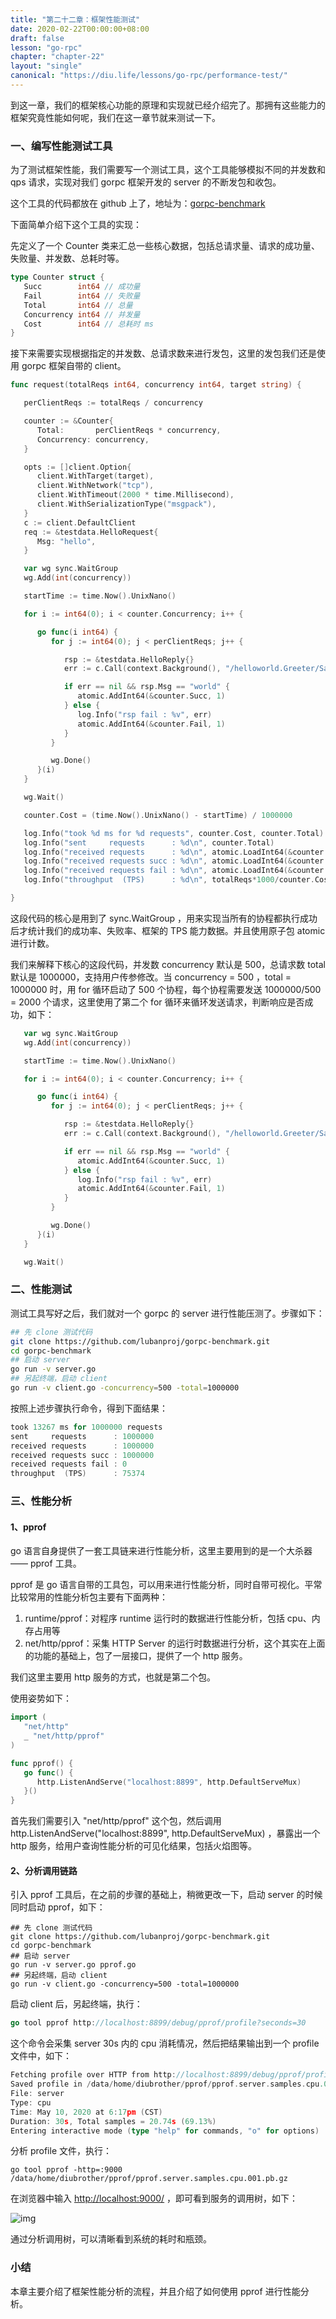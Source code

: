 ```yaml
---
title: "第二十二章：框架性能测试"
date: 2020-02-22T00:00:00+08:00
draft: false
lesson: "go-rpc"
chapter: "chapter-22"
layout: "single"
canonical: "https://diu.life/lessons/go-rpc/performance-test/"
---
```


到这一章，我们的框架核心功能的原理和实现就已经介绍完了。那拥有这些能力的框架究竟性能如何呢，我们在这一章节就来测试一下。

### 一、编写性能测试工具

为了测试框架性能，我们需要写一个测试工具，这个工具能够模拟不同的并发数和 qps 请求，实现对我们 gorpc 框架开发的 server 的不断发包和收包。

这个工具的代码都放在 github 上了，地址为：[gorpc-benchmark](https://github.com/lubanproj/gorpc-benchmark)

下面简单介绍下这个工具的实现：

先定义了一个 Counter 类来汇总一些核心数据，包括总请求量、请求的成功量、失败量、并发数、总耗时等。

```go
type Counter struct {
   Succ        int64 // 成功量
   Fail        int64 // 失败量
   Total       int64 // 总量
   Concurrency int64 // 并发量
   Cost        int64 // 总耗时 ms
}
```

接下来需要实现根据指定的并发数、总请求数来进行发包，这里的发包我们还是使用 gorpc 框架自带的 client。

```go
func request(totalReqs int64, concurrency int64, target string) {

   perClientReqs := totalReqs / concurrency

   counter := &Counter{
      Total:       perClientReqs * concurrency,
      Concurrency: concurrency,
   }

   opts := []client.Option{
      client.WithTarget(target),
      client.WithNetwork("tcp"),
      client.WithTimeout(2000 * time.Millisecond),
      client.WithSerializationType("msgpack"),
   }
   c := client.DefaultClient
   req := &testdata.HelloRequest{
      Msg: "hello",
   }

   var wg sync.WaitGroup
   wg.Add(int(concurrency))

   startTime := time.Now().UnixNano()

   for i := int64(0); i < counter.Concurrency; i++ {

      go func(i int64) {
         for j := int64(0); j < perClientReqs; j++ {

            rsp := &testdata.HelloReply{}
            err := c.Call(context.Background(), "/helloworld.Greeter/SayHello", req, rsp, opts...)

            if err == nil && rsp.Msg == "world" {
               atomic.AddInt64(&counter.Succ, 1)
            } else {
               log.Info("rsp fail : %v", err)
               atomic.AddInt64(&counter.Fail, 1)
            }
         }

         wg.Done()
      }(i)
   }

   wg.Wait()

   counter.Cost = (time.Now().UnixNano() - startTime) / 1000000

   log.Info("took %d ms for %d requests", counter.Cost, counter.Total)
   log.Info("sent     requests      : %d\n", counter.Total)
   log.Info("received requests      : %d\n", atomic.LoadInt64(&counter.Succ)+atomic.LoadInt64(&counter.Fail))
   log.Info("received requests succ : %d\n", atomic.LoadInt64(&counter.Succ))
   log.Info("received requests fail : %d\n", atomic.LoadInt64(&counter.Fail))
   log.Info("throughput  (TPS)      : %d\n", totalReqs*1000/counter.Cost)

}
```

这段代码的核心是用到了 sync.WaitGroup ，用来实现当所有的协程都执行成功后才统计我们的成功率、失败率、框架的 TPS 能力数据。并且使用原子包 atomic 进行计数。

我们来解释下核心的这段代码，并发数 concurrency 默认是 500，总请求数 total 默认是 1000000，支持用户传参修改。当 concurrency = 500 ，total = 1000000 时，用 for 循环启动了 500 个协程，每个协程需要发送 1000000/500 = 2000 个请求，这里使用了第二个 for 循环来循环发送请求，判断响应是否成功，如下：

```go
   var wg sync.WaitGroup
   wg.Add(int(concurrency))

   startTime := time.Now().UnixNano()

   for i := int64(0); i < counter.Concurrency; i++ {

      go func(i int64) {
         for j := int64(0); j < perClientReqs; j++ {

            rsp := &testdata.HelloReply{}
            err := c.Call(context.Background(), "/helloworld.Greeter/SayHello", req, rsp, opts...)

            if err == nil && rsp.Msg == "world" {
               atomic.AddInt64(&counter.Succ, 1)
            } else {
               log.Info("rsp fail : %v", err)
               atomic.AddInt64(&counter.Fail, 1)
            }
         }

         wg.Done()
      }(i)
   }

   wg.Wait()
```

### 二、性能测试

测试工具写好之后，我们就对一个 gorpc 的 server 进行性能压测了。步骤如下：

```sh
## 先 clone 测试代码
git clone https://github.com/lubanproj/gorpc-benchmark.git
cd gorpc-benchmark
## 启动 server
go run -v server.go
## 另起终端，启动 client
go run -v client.go -concurrency=500 -total=1000000
```

按照上述步骤执行命令，得到下面结果：

```go
took 13267 ms for 1000000 requests
sent     requests      : 1000000
received requests      : 1000000
received requests succ : 1000000
received requests fail : 0
throughput  (TPS)      : 75374
```

### 三、性能分析

#### 1、pprof

go 语言自身提供了一套工具链来进行性能分析，这里主要用到的是一个大杀器 —— pprof 工具。

pprof 是 go 语言自带的工具包，可以用来进行性能分析，同时自带可视化。平常比较常用的性能分析包主要有下面两种：

1. runtime/pprof：对程序 runtime 运行时的数据进行性能分析，包括 cpu、内存占用等
2. net/http/pprof：采集 HTTP Server 的运行时数据进行分析，这个其实在上面的功能的基础上，包了一层接口，提供了一个 http 服务。

我们这里主要用 http 服务的方式，也就是第二个包。

使用姿势如下：

```go
import (
   "net/http"
   _ "net/http/pprof"
)

func pprof() {
   go func() {
      http.ListenAndServe("localhost:8899", http.DefaultServeMux)
   }()
}
```

首先我们需要引入 "net/http/pprof" 这个包，然后调用 http.ListenAndServe("localhost:8899", http.DefaultServeMux) ，暴露出一个 http 服务，给用户查询性能分析的可见化结果，包括火焰图等。

#### 2、分析调用链路

引入 pprof 工具后，在之前的步骤的基础上，稍微更改一下，启动 server 的时候同时启动 pprof，如下：

```shell
## 先 clone 测试代码
git clone https://github.com/lubanproj/gorpc-benchmark.git
cd gorpc-benchmark
## 启动 server
go run -v server.go pprof.go
## 另起终端，启动 client
go run -v client.go -concurrency=500 -total=1000000
```

启动 client 后，另起终端，执行：

```go
go tool pprof http://localhost:8899/debug/pprof/profile?seconds=30
```

这个命令会采集 server 30s 内的 cpu 消耗情况，然后把结果输出到一个 profile 文件中，如下：

```go
Fetching profile over HTTP from http://localhost:8899/debug/pprof/profile?seconds=30
Saved profile in /data/home/diubrother/pprof/pprof.server.samples.cpu.001.pb.gz
File: server
Type: cpu
Time: May 10, 2020 at 6:17pm (CST)
Duration: 30s, Total samples = 20.74s (69.13%)
Entering interactive mode (type "help" for commands, "o" for options)
```

分析 profile 文件，执行：

```shell
go tool pprof -http=:9000 /data/home/diubrother/pprof/pprof.server.samples.cpu.001.pb.gz
```

在浏览器中输入 [http://localhost:9000/](http://localhost:9000/) ，即可看到服务的调用树，如下：

![img](/images/go-rpc/22-1.jpg)

通过分析调用树，可以清晰看到系统的耗时和瓶颈。

### 小结

本章主要介绍了框架性能分析的流程，并且介绍了如何使用 pprof 进行性能分析。